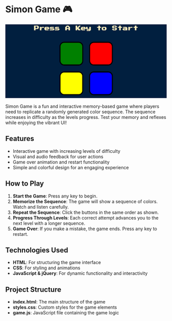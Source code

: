 # Simon Game 🎮

![Simon Game Preview](./Screenshot/Simon%20game.png)

Simon Game is a fun and interactive memory-based game where players need to replicate a randomly generated color sequence. The sequence increases in difficulty as the levels progress. Test your memory and reflexes while enjoying the vibrant UI!

## Features

- Interactive game with increasing levels of difficulty
- Visual and audio feedback for user actions
- Game over animation and restart functionality
- Simple and colorful design for an engaging experience

## How to Play

1. **Start the Game**: Press any key to begin.
2. **Memorize the Sequence**: The game will show a sequence of colors. Watch and listen carefully.
3. **Repeat the Sequence**: Click the buttons in the same order as shown.
4. **Progress Through Levels**: Each correct attempt advances you to the next level with a longer sequence.
5. **Game Over**: If you make a mistake, the game ends. Press any key to restart.

## Technologies Used

- **HTML**: For structuring the game interface
- **CSS**: For styling and animations
- **JavaScript & jQuery**: For dynamic functionality and interactivity

## Project Structure

- **index.html**: The main structure of the game
- **styles.css**: Custom styles for the game elements
- **game.js**: JavaScript file containing the game logic


